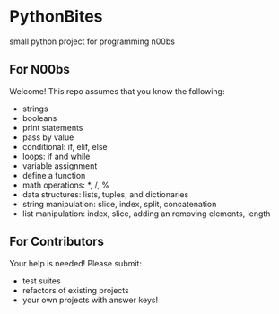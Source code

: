 # PythonBites
small python project for programming n00bs

## For N00bs
Welcome! This repo assumes that you know the following:
* strings
* booleans
* print statements
* pass by value
* conditional: if, elif, else
* loops: if and while
* variable assignment
* define a function
* math operations: *, /, %
* data structures: lists, tuples, and dictionaries
* string manipulation: slice, index, split, concatenation
* list manipulation: index, slice, adding an removing elements, length

## For Contributors
Your help is needed! Please submit:
* test suites
* refactors of existing projects
* your own projects with answer keys!

